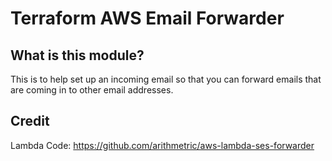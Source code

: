 # Terraform AWS Email Forwarder

## What is this module? 
This is to help set up an incoming email so that you can forward emails that are coming in to other email addresses. 

## Credit
Lambda Code: https://github.com/arithmetric/aws-lambda-ses-forwarder